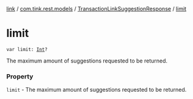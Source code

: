 [link](../../index.md) / [com.tink.rest.models](../index.md) / [TransactionLinkSuggestionResponse](index.md) / [limit](./limit.md)

# limit

`var limit: `[`Int`](https://kotlinlang.org/api/latest/jvm/stdlib/kotlin/-int/index.html)`?`

The maximum amount of suggestions requested to be returned.

### Property

`limit` - The maximum amount of suggestions requested to be returned.